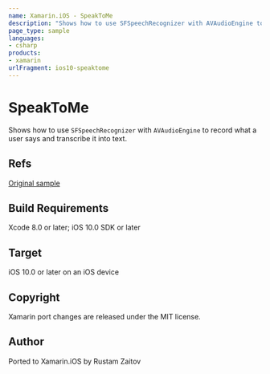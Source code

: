 ```yaml
---
name: Xamarin.iOS - SpeakToMe
description: "Shows how to use SFSpeechRecognizer with AVAudioEngine to record what a user says and transcribe it into text #ios10"
page_type: sample
languages:
- csharp
products:
- xamarin
urlFragment: ios10-speaktome
---
```

# SpeakToMe

Shows how to use `SFSpeechRecognizer` with `AVAudioEngine` to record what a user says and transcribe it into text.

## Refs
[Original sample](https://developer.apple.com/library/prerelease/content/samplecode/SpeakToMe/Introduction/Intro.html#//apple_ref/doc/uid/TP40017110)

## Build Requirements

Xcode 8.0 or later; iOS 10.0 SDK or later

## Target
iOS 10.0 or later on an iOS device

## Copyright

Xamarin port changes are released under the MIT license.

## Author

Ported to Xamarin.iOS by Rustam Zaitov
